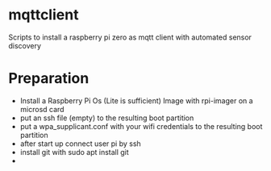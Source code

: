 # mqttclient
Scripts to install a raspberry pi zero as mqtt client with automated sensor discovery 

# Preparation
* Install a Raspberry Pi Os (Lite is sufficient) Image with rpi-imager on a microsd card
* put an ssh file (empty) to the resulting boot partition
* put a wpa_supplicant.conf with your wifi credentials to the resulting boot partition
* after start up connect user pi by ssh
* install git with sudo apt install git
* 
